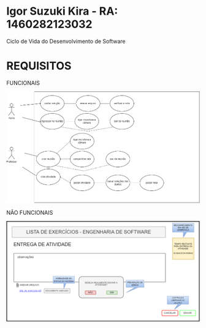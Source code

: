 # Igor Suzuki Kira - RA: 1460282123032
Ciclo de Vida do Desenvolvimento de Software

# REQUISITOS

FUNCIONAIS

![foto](https://github.com/igorsuzuki99/bertoti/blob/3d1eac12e3db7f5373289b4751dc06f1a30032bb/Engenharia%20de%20Software/funcionais.drawio.png)

NÃO FUNCIONAIS

![foto](https://github.com/igorsuzuki99/bertoti/blob/97565df825bfe5d7d4ab960e9510e4e0fa81b81c/Engenharia%20de%20Software/nao_funcionais.drawio.png)
